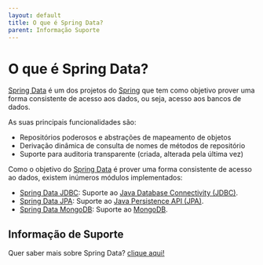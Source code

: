 ```yaml
---
layout: default
title: O que é Spring Data? 
parent: Informação Suporte
---
```

# O que é Spring Data?

[Spring Data](https://spring.io/projects/spring-data) é um dos projetos do [Spring](https://spring.io/) que tem como 
objetivo prover uma forma consistente de acesso aos dados, ou seja, acesso aos bancos de dados.

As suas principais funcionalidades são:

- Repositórios poderosos e abstrações de mapeamento de objetos
- Derivação dinâmica de consulta de nomes de métodos de repositório
- Suporte para auditoria transparente (criada, alterada pela última vez)

Como o objetivo do [Spring Data](https://spring.io/projects/spring-data) é prover uma forma consistente de acesso ao 
dados, existem inúmeros módulos implementados:

- [Spring Data JDBC](https://spring.io/projects/spring-data-jdbc): Suporte ao [Java Database Connectivity (JDBC)](https://docs.oracle.com/javase/8/docs/technotes/guides/jdbc/).
- [Spring Data JPA](https://spring.io/projects/spring-data-jpa): Suporte ao [Java Persistence API (JPA)](https://www.oracle.com/java/technologies/persistence-jsp.html).
- [Spring Data MongoDB](https://spring.io/projects/spring-data-mongodb): Suporte ao [MongoDB](https://www.mongodb.com/).

## Informação de Suporte

Quer saber mais sobre Spring Data? [clique aqui!](https://spring.io/projects/spring-data)
